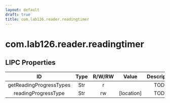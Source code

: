 ```yaml
---
layout: default
draft: true
title: com.lab126.reader.readingtimer
---
```


# com.lab126.reader.readingtimer

## LIPC Properties

| ID                      | Type | R/W/RW | Value      | Description |
|:-----------------------:|:----:|:------:|:----------:|:-----------:|
| getReadingProgressTypes | Str  | r      |            | TODO        |
| readingProgressType     | Str  | rw     | [location] | TODO        |